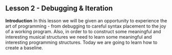 ## Lesson 2 - Debugging & Iteration

**Introduction**
In this lesson we will be given an opportunity to experience the art of programming - from debugging to careful syntax placement to the joy of a working program. Also, in order to to construct some meaningful and interesting musical structures we need to learn some meaningful and interesting programming structures. Today we are going to learn how to create a baseline.
